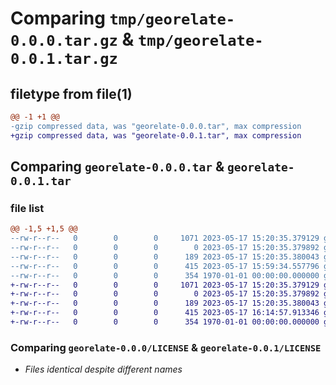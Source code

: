 # Comparing `tmp/georelate-0.0.0.tar.gz` & `tmp/georelate-0.0.1.tar.gz`

## filetype from file(1)

```diff
@@ -1 +1 @@
-gzip compressed data, was "georelate-0.0.0.tar", max compression
+gzip compressed data, was "georelate-0.0.1.tar", max compression
```

## Comparing `georelate-0.0.0.tar` & `georelate-0.0.1.tar`

### file list

```diff
@@ -1,5 +1,5 @@
--rw-r--r--   0        0        0     1071 2023-05-17 15:20:35.379129 georelate-0.0.0/LICENSE
--rw-r--r--   0        0        0        0 2023-05-17 15:20:35.379892 georelate-0.0.0/georelate/__init__.py
--rw-r--r--   0        0        0      189 2023-05-17 15:20:35.380043 georelate-0.0.0/georelate/demo.py
--rw-r--r--   0        0        0      415 2023-05-17 15:59:34.557796 georelate-0.0.0/pyproject.toml
--rw-r--r--   0        0        0      354 1970-01-01 00:00:00.000000 georelate-0.0.0/PKG-INFO
+-rw-r--r--   0        0        0     1071 2023-05-17 15:20:35.379129 georelate-0.0.1/LICENSE
+-rw-r--r--   0        0        0        0 2023-05-17 15:20:35.379892 georelate-0.0.1/georelate/__init__.py
+-rw-r--r--   0        0        0      189 2023-05-17 15:20:35.380043 georelate-0.0.1/georelate/demo.py
+-rw-r--r--   0        0        0      415 2023-05-17 16:14:57.913346 georelate-0.0.1/pyproject.toml
+-rw-r--r--   0        0        0      354 1970-01-01 00:00:00.000000 georelate-0.0.1/PKG-INFO
```

### Comparing `georelate-0.0.0/LICENSE` & `georelate-0.0.1/LICENSE`

 * *Files identical despite different names*

